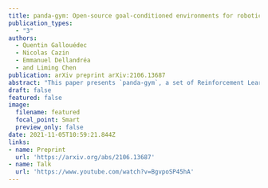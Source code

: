 ```yaml
---
title: panda-gym: Open-source goal-conditioned environments for robotic learning
publication_types:
  - "3"
authors:
  - Quentin Gallouédec
  - Nicolas Cazin
  - Emmanuel Dellandréa
  - and Liming Chen
publication: arXiv preprint arXiv:2106.13687
abstract: "This paper presents `panda-gym`, a set of Reinforcement Learning (RL) environments for the Franka Emika Panda robot integrated with OpenAI Gym. Five tasks are included: reach, push, slide, pick & place and stack. They all follow a Multi-Goal RL framework, allowing to use goal-oriented RL algorithms. To foster open-research, we chose to use the open-source physics engine PyBullet. The implementation chosen for this package allows to define very easily new tasks or new robots. This paper also presents a baseline of results obtained with state-of-the-art model-free off-policy algorithms. `panda-gym` is open-source and freely available at [github.com/qgallouedec/panda-gym](https://github.com/qgallouedec/panda-gym)."
draft: false
featured: false
image:
  filename: featured
  focal_point: Smart
  preview_only: false
date: 2021-11-05T10:59:21.844Z
links:
- name: Preprint
  url: 'https://arxiv.org/abs/2106.13687'
- name: Talk
  url: 'https://www.youtube.com/watch?v=BgvpoSP45hA'
---
```

